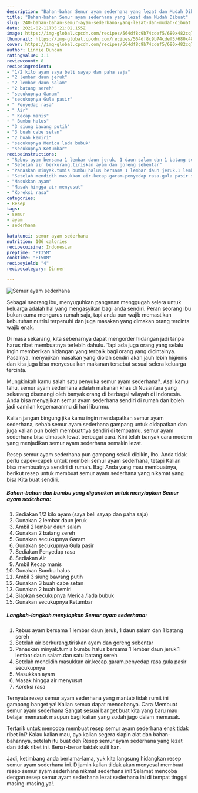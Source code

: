 ```yaml
---
description: "Bahan-bahan Semur ayam sederhana yang lezat dan Mudah Dibuat"
title: "Bahan-bahan Semur ayam sederhana yang lezat dan Mudah Dibuat"
slug: 240-bahan-bahan-semur-ayam-sederhana-yang-lezat-dan-mudah-dibuat
date: 2021-02-11T05:21:02.155Z
image: https://img-global.cpcdn.com/recipes/564df8c9b74cdef5/680x482cq70/semur-ayam-sederhana-foto-resep-utama.jpg
thumbnail: https://img-global.cpcdn.com/recipes/564df8c9b74cdef5/680x482cq70/semur-ayam-sederhana-foto-resep-utama.jpg
cover: https://img-global.cpcdn.com/recipes/564df8c9b74cdef5/680x482cq70/semur-ayam-sederhana-foto-resep-utama.jpg
author: Linnie Duncan
ratingvalue: 3.1
reviewcount: 8
recipeingredient:
- "1/2 kilo ayam saya beli sayap dan paha saja"
- "2 lembar daun jeruk"
- "2 lembar daun salam"
- "2 batang sereh"
- "secukupnya Garam"
- "secukupnya Gula pasir"
- " Penyedap rasa"
- " Air"
- " Kecap manis"
- " Bumbu halus"
- "3 siung bawang putih"
- "3 buah cabe setan"
- "2 buah kemiri"
- "secukupnya Merica lada bubuk"
- "secukupnya Ketumbar"
recipeinstructions:
- "Rebus ayam bersama 1 lembar daun jeruk, 1 daun salam dan 1 batang sereh"
- "Setelah air berkurang.tiriskan ayam dan goreng sebentar"
- "Panaskan minyak.tumis bumbu halus bersama 1 lembar daun jeruk.1 lembar daun salam.dan satu batang sereh"
- "Setelah mendidih masukkan air.kecap.garam.penyedap rasa.gula pasir secukupnya"
- "Masukkan ayam"
- "Masak hingga air menyusut"
- "Koreksi rasa"
categories:
- Resep
tags:
- semur
- ayam
- sederhana

katakunci: semur ayam sederhana 
nutrition: 106 calories
recipecuisine: Indonesian
preptime: "PT35M"
cooktime: "PT50M"
recipeyield: "4"
recipecategory: Dinner

---
```



![Semur ayam sederhana](https://img-global.cpcdn.com/recipes/564df8c9b74cdef5/680x482cq70/semur-ayam-sederhana-foto-resep-utama.jpg)

Sebagai seorang ibu, menyuguhkan panganan menggugah selera untuk keluarga adalah hal yang mengasyikan bagi anda sendiri. Peran seorang ibu bukan cuma mengurus rumah saja, tapi anda pun wajib memastikan kebutuhan nutrisi terpenuhi dan juga masakan yang dimakan orang tercinta wajib enak.

Di masa  sekarang, kita sebenarnya dapat mengorder hidangan jadi tanpa harus ribet membuatnya terlebih dahulu. Tapi ada juga orang yang selalu ingin memberikan hidangan yang terbaik bagi orang yang dicintainya. Pasalnya, menyajikan masakan yang diolah sendiri akan jauh lebih higienis dan kita juga bisa menyesuaikan makanan tersebut sesuai selera keluarga tercinta. 



Mungkinkah kamu salah satu penyuka semur ayam sederhana?. Asal kamu tahu, semur ayam sederhana adalah makanan khas di Nusantara yang sekarang disenangi oleh banyak orang di berbagai wilayah di Indonesia. Anda bisa menyajikan semur ayam sederhana sendiri di rumah dan boleh jadi camilan kegemaranmu di hari liburmu.

Kalian jangan bingung jika kamu ingin mendapatkan semur ayam sederhana, sebab semur ayam sederhana gampang untuk didapatkan dan juga kalian pun boleh membuatnya sendiri di tempatmu. semur ayam sederhana bisa dimasak lewat berbagai cara. Kini telah banyak cara modern yang menjadikan semur ayam sederhana semakin lezat.

Resep semur ayam sederhana pun gampang sekali dibikin, lho. Anda tidak perlu capek-capek untuk membeli semur ayam sederhana, tetapi Kalian bisa membuatnya sendiri di rumah. Bagi Anda yang mau membuatnya, berikut resep untuk membuat semur ayam sederhana yang nikamat yang bisa Kita buat sendiri.

<!--inarticleads1-->

##### Bahan-bahan dan bumbu yang digunakan untuk menyiapkan Semur ayam sederhana:

1. Sediakan 1/2 kilo ayam (saya beli sayap dan paha saja)
1. Gunakan 2 lembar daun jeruk
1. Ambil 2 lembar daun salam
1. Gunakan 2 batang sereh
1. Gunakan secukupnya Garam
1. Gunakan secukupnya Gula pasir
1. Sediakan  Penyedap rasa
1. Sediakan  Air
1. Ambil  Kecap manis
1. Gunakan  Bumbu halus
1. Ambil 3 siung bawang putih
1. Gunakan 3 buah cabe setan
1. Gunakan 2 buah kemiri
1. Siapkan secukupnya Merica /lada bubuk
1. Gunakan secukupnya Ketumbar




<!--inarticleads2-->

##### Langkah-langkah menyiapkan Semur ayam sederhana:

1. Rebus ayam bersama 1 lembar daun jeruk, 1 daun salam dan 1 batang sereh
1. Setelah air berkurang.tiriskan ayam dan goreng sebentar
1. Panaskan minyak.tumis bumbu halus bersama 1 lembar daun jeruk.1 lembar daun salam.dan satu batang sereh
1. Setelah mendidih masukkan air.kecap.garam.penyedap rasa.gula pasir secukupnya
1. Masukkan ayam
1. Masak hingga air menyusut
1. Koreksi rasa




Ternyata resep semur ayam sederhana yang mantab tidak rumit ini gampang banget ya! Kalian semua dapat mencobanya. Cara Membuat semur ayam sederhana Sangat sesuai banget buat kita yang baru mau belajar memasak maupun bagi kalian yang sudah jago dalam memasak.

Tertarik untuk mencoba membuat resep semur ayam sederhana enak tidak ribet ini? Kalau kalian mau, ayo kalian segera siapin alat dan bahan-bahannya, setelah itu buat deh Resep semur ayam sederhana yang lezat dan tidak ribet ini. Benar-benar taidak sulit kan. 

Jadi, ketimbang anda berlama-lama, yuk kita langsung hidangkan resep semur ayam sederhana ini. Dijamin kalian tiidak akan menyesal membuat resep semur ayam sederhana nikmat sederhana ini! Selamat mencoba dengan resep semur ayam sederhana lezat sederhana ini di tempat tinggal masing-masing,ya!.

